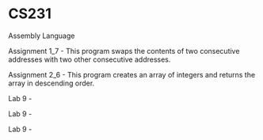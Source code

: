 CS231
=====

Assembly Language

Assignment 1_7 - This program swaps the contents of two consecutive addresses with two other consecutive addresses. 

Assignment 2_6 - This program creates an array of integers and returns the array in descending order.

Lab 9 - 

Lab 9 - 

Lab 9 - 
